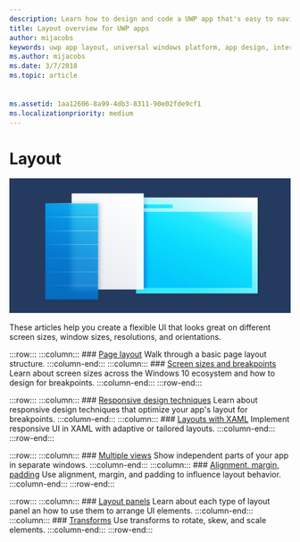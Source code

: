 ```yaml
---
description: Learn how to design and code a UWP app that's easy to navigate and looks great on a variety of devices and screen sizes.
title: Layout overview for UWP apps
author: mijacobs
keywords: uwp app layout, universal windows platform, app design, interface
ms.author: mijacobs
ms.date: 3/7/2018
ms.topic: article


ms.assetid: 1aa12606-8a99-4db3-8311-90e02fde9cf1
ms.localizationpriority: medium
---
```

# Layout

![hero image](images/header-layout2.jpg)

These articles help you create a flexible UI that looks great on different screen sizes, window sizes, resolutions, and orientations.

:::row:::
    :::column:::
        ### [Page layout](page-layout.md)
        Walk through a basic page layout structure.
    :::column-end:::
    :::column:::
        ### [Screen sizes and breakpoints](screen-sizes-and-breakpoints-for-responsive-design.md)
        Learn about screen sizes across the Windows 10 ecosystem and how to design for breakpoints.
    :::column-end:::
:::row-end:::

:::row:::
    :::column:::
        ### [Responsive design techniques](responsive-design.md)
        Learn about responsive design techniques that optimize your app's layout for breakpoints.
    :::column-end:::
    :::column:::
        ### [Layouts with XAML](layouts-with-xaml.md)
        Implement responsive UI in XAML with adaptive or tailored layouts.
    :::column-end:::
:::row-end:::

:::row:::
    :::column:::
        ### [Multiple views](show-multiple-views.md)
        Show independent parts of your app in separate windows.
    :::column-end:::
    :::column:::
        ### [Alignment, margin, padding](alignment-margin-padding.md)
        Use alignment, margin, and padding to influence layout behavior.
    :::column-end:::
:::row-end:::

:::row:::
    :::column:::
        ### [Layout panels](layout-panels.md)
        Learn about each type of layout panel an how to use them to arrange UI elements.
    :::column-end:::
    :::column:::
        ### [Transforms](transforms.md)
        Use transforms to rotate, skew, and scale elements.
    :::column-end:::
:::row-end:::